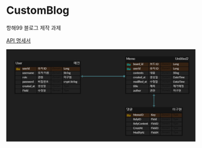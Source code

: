 # CustomBlog
항해99 블로그 제작 과제

<a href = "https://docs.google.com/spreadsheets/d/1pw0xuZc0-MsaCI8ww4nlmhQW1CCgsg9S6sc3_2NblEs/edit?usp=sharing">API 명세서</a>

<img src = "source/2WeekDialgram.png">
